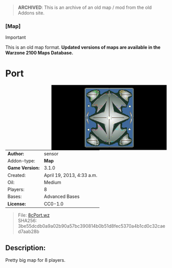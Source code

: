 > **ARCHIVED**: This is an archive of an old map / mod from the old Addons site.

### [Map]

> [!IMPORTANT]
> This is an old map format. **Updated versions of maps are available in the Warzone 2100 Maps Database.**

# Port

<img src="./preview.jpg" align="right" />

| | |
| - | - |
| __Author:__ | sensor |
| Addon-type: | __Map__ |
| __Game Version:__ | 3.1.0 |
| Created: | April 19, 2013, 4:33 a.m. |
| Oil: | Medium |
| Players: | 8 |
| Bases: | Advanced Bases |
| __License:__ | CC0-1.0 |

> File: [8cPort.wz](https://github.com/Warzone2100/old-addons-site/raw/main/assets/143/8cPort.wz)  
> SHA256: 3be55dcdb0a9a02b90a57bc390814b0b51d8fec5370a4b1cd0c32caed7aab28b

## Description:

Pretty big map for 8 players.


